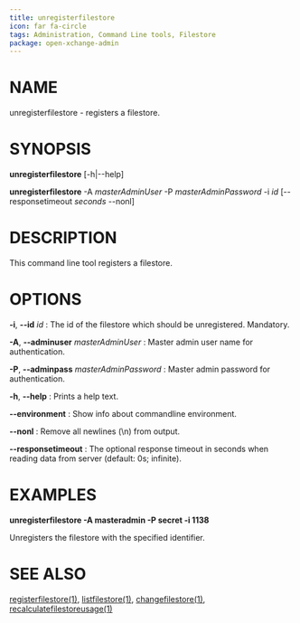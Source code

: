 ```yaml
---
title: unregisterfilestore
icon: far fa-circle
tags: Administration, Command Line tools, Filestore
package: open-xchange-admin
---
```


# NAME

unregisterfilestore - registers a filestore.
# SYNOPSIS

**unregisterfilestore** [-h|--help]

**unregisterfilestore** -A *masterAdminUser* -P *masterAdminPassword* -i *id* [--responsetimeout *seconds* --nonl]

# DESCRIPTION

This command line tool registers a filestore.

# OPTIONS

**-i**, **--id** *id*
: The id of the filestore which should be unregistered. Mandatory.

**-A**, **--adminuser** *masterAdminUser*
: Master admin user name for authentication.

**-P**, **--adminpass** *masterAdminPassword*
: Master admin password for authentication.

**-h**, **--help**
: Prints a help text.

**--environment**
: Show info about commandline environment.

**--nonl**
: Remove all newlines (\\n) from output.

**--responsetimeout**
: The optional response timeout in seconds when reading data from server (default: 0s; infinite).

# EXAMPLES

**unregisterfilestore -A masteradmin -P secret -i 1138**

Unregisters the filestore with the specified identifier.

# SEE ALSO

[registerfilestore(1)](registerfilestore), [listfilestore(1)](listfilestore), [changefilestore(1)](changefilestore), [recalculatefilestoreusage(1)](recalculatefilestoreusage)